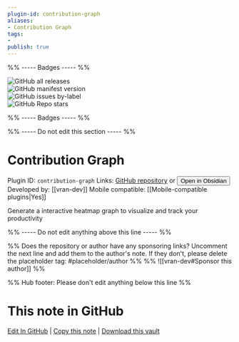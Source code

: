 ```yaml
---
plugin-id: contribution-graph
aliases:
- Contribution Graph
tags: 
- 
publish: true
---
```


%% ----- Badges ----- %%

![GitHub all releases](https://img.shields.io/github/downloads/vran-dev/obsidian-contribution-graph/total?color=573E7A&logo=github&style=for-the-badge)   
![GitHub manifest version](https://img.shields.io/github/manifest-json/v/vran-dev/obsidian-contribution-graph?color=573E7A&logo=github&style=for-the-badge)   
![GitHub issues by-label](https://img.shields.io/github/issues/vran-dev/obsidian-contribution-graph/help%20wanted?color=573E7A&logo=github&style=for-the-badge)   
![GitHub Repo stars](https://img.shields.io/github/stars/vran-dev/obsidian-contribution-graph?color=573E7A&logo=github&style=for-the-badge)

%% ----- Badges ----- %%

%% ----- Do not edit this section ----- %%

# Contribution Graph

Plugin ID: `contribution-graph`
Links: [GitHub repository](https://github.com/vran-dev/obsidian-contribution-graph) or [<button id=HH>Open in Obsidian</button>](obsidian://show-plugin?id=contribution-graph)
Developed by: [[vran-dev]]
Mobile compatible: [[Mobile-compatible plugins|Yes]]

Generate a interactive heatmap graph to visualize and track your productivity

%% ----- Do not edit anything above this line ----- %% 

%% Does the repository or author have any sponsoring links? Uncomment the next line and add them to the author's note. If they don't, please delete the placeholder tag: #placeholder/author %%
%% ![[vran-dev#Sponsor this author]] %%

%% Hub footer: Please don't edit anything below this line %%

# This note in GitHub

<span class="git-footer">[Edit In GitHub](https://github.dev/obsidian-community/obsidian-hub/blob/main/02%20-%20Community%20Expansions/02.05%20All%20Community%20Expansions/Plugins/contribution-graph.md "git-hub-edit-note") | [Copy this note](https://raw.githubusercontent.com/obsidian-community/obsidian-hub/main/02%20-%20Community%20Expansions/02.05%20All%20Community%20Expansions/Plugins/contribution-graph.md "git-hub-copy-note") | [Download this vault](https://github.com/obsidian-community/obsidian-hub/archive/refs/heads/main.zip "git-hub-download-vault") </span>
